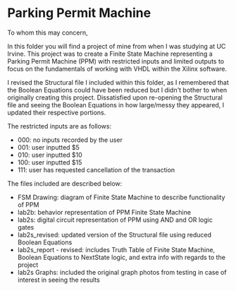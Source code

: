 # Parking Permit Machine

To whom this may concern,

In this folder you will find a project of mine from when I was studying at UC Irvine. This project was to create a Finite State Machine representing a Parking Permit Machine (PPM) with restricted inputs and limited outputs to focus on the fundamentals of working with VHDL within the Xilinx software.

I revised the Structural file I included within this folder, as I remembered that the Boolean Equations could have been reduced but I didn't bother to when originally creating this project. Dissatisfied upon re-opening the Structural file and seeing the Boolean Equations in how large/messy they appeared, I updated their respective portions.

The restricted inputs are as follows:  
* 000: no inputs recorded by the user
* 001: user inputted $5
* 010: user inputted $10  
* 100: user inputted $15  
* 111: user has requested cancellation of the transaction

The files included are described below:
* FSM Drawing:            diagram of Finite State Machine to describe functionality of PPM
* lab2b:                  behavior representation of PPM Finite State Machine
* lab2s:                  digital circuit representation of PPM using AND and OR logic gates
* lab2s_revised:          updated version of the Structural file using reduced Boolean Equations
* lab2s_report - revised: includes Truth Table of Finite State Machine, Boolean Equations to NextState logic, and extra info with regards to the project
* lab2s Graphs:           included the original graph photos from testing in case of interest in seeing the results
